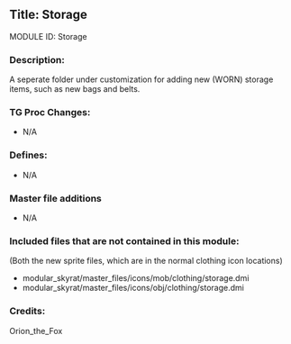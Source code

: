 ## Title: Storage 

MODULE ID: Storage

### Description:

A seperate folder under customization for adding new (WORN) storage items, such as new bags and belts.

### TG Proc Changes:

- N/A

### Defines:

- N/A

### Master file additions

- N/A

### Included files that are not contained in this module:
(Both the new sprite files, which are in the normal clothing icon locations)
- modular_skyrat/master_files/icons/mob/clothing/storage.dmi
- modular_skyrat/master_files/icons/obj/clothing/storage.dmi

### Credits:
Orion_the_Fox
